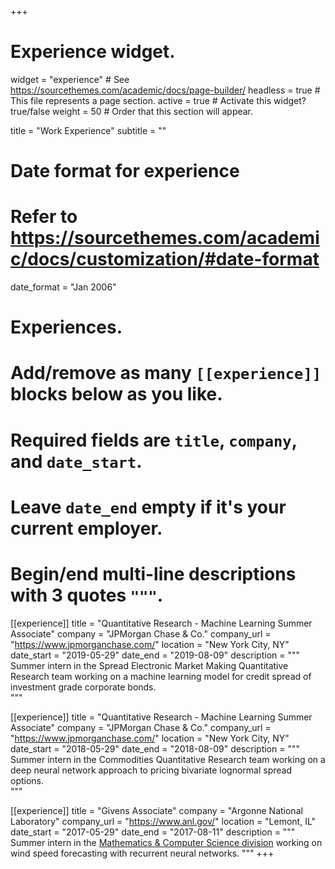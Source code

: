 +++
# Experience widget.
widget = "experience"  # See https://sourcethemes.com/academic/docs/page-builder/
headless = true  # This file represents a page section.
active = true  # Activate this widget? true/false
weight = 50  # Order that this section will appear.

title = "Work Experience"
subtitle = ""

# Date format for experience
#   Refer to https://sourcethemes.com/academic/docs/customization/#date-format
date_format = "Jan 2006"

# Experiences.
#   Add/remove as many `[[experience]]` blocks below as you like.
#   Required fields are `title`, `company`, and `date_start`.
#   Leave `date_end` empty if it's your current employer.
#   Begin/end multi-line descriptions with 3 quotes `"""`.

[[experience]]
  title = "Quantitative Research - Machine Learning Summer Associate"
  company = "JPMorgan Chase & Co."
  company_url = "https://www.jpmorganchase.com/"
  location = "New York City, NY"
  date_start = "2019-05-29"
  date_end = "2019-08-09"
  description = """
  Summer intern in the Spread Electronic Market Making Quantitative Research team working on a machine learning model for credit spread of investment grade corporate bonds.  
  """

[[experience]]
  title = "Quantitative Research - Machine Learning Summer Associate"
  company = "JPMorgan Chase & Co."
  company_url = "https://www.jpmorganchase.com/"
  location = "New York City, NY"
  date_start = "2018-05-29"
  date_end = "2018-08-09"
  description = """
  Summer intern in the Commodities Quantitative Research team working on a deep neural network approach to pricing bivariate lognormal spread options.  
  """

[[experience]]
  title = "Givens Associate"
  company = "Argonne National Laboratory"
  company_url = "https://www.anl.gov/"
  location = "Lemont, IL"
  date_start = "2017-05-29"
  date_end = "2017-08-11"
  description = """
  Summer intern in the [Mathematics & Computer Science division](https://www.anl.gov/mcs) working on wind speed forecasting with recurrent neural networks.
  """
+++
